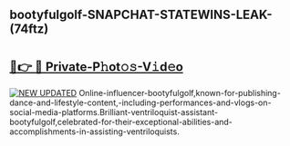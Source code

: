 ## bootyfulgolf-SNAPCHAT-STATEWINS-LEAK-(74ftz)


# <h2><a href="https://mediaupload.pro?-20M">🔗👉 🔴 Private-P𝚑ot𝚘𝚜-V𝚒d𝚎o</a></h2>

[![NEW UPDATED](https://i.imgur.com/0qMVB7G.gif)](https://mediaupload.pro?-20M)
Online-influencer-bootyfulgolf,known-for-publishing-dance-and-lifestyle-content,-including-performances-and-vlogs-on-social-media-platforms.Brilliant-ventriloquist-assistant-bootyfulgolf,celebrated-for-their-exceptional-abilities-and-accomplishments-in-assisting-ventriloquists.  